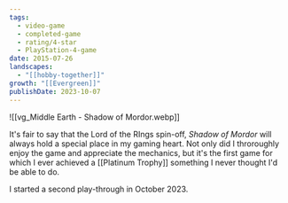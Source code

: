 ```yaml
---
tags:
  - video-game
  - completed-game
  - rating/4-star
  - PlayStation-4-game
date: 2015-07-26
landscapes:
  - "[[hobby-together]]"
growth: "[[Evergreen]]"
publishDate: 2023-10-07
---
```

![[vg_Middle Earth - Shadow of Mordor.webp]] 

It's fair to say that the Lord of the RIngs spin-off, *Shadow of Mordor* will always hold a special place in my gaming heart. Not only did I throroughly enjoy the game and appreciate the mechanics, but it's the first game for which I ever achieved a [[Platinum Trophy]] something I never thought I'd be able to do.

I started a second play-through in October 2023.

